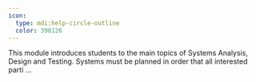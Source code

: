 ```yaml
---
icon:
  type: mdi:help-circle-outline
  color: 398126
---
```


This module introduces students to the main topics of Systems Analysis, Design and Testing. Systems must be planned in order that all interested parti ... 
